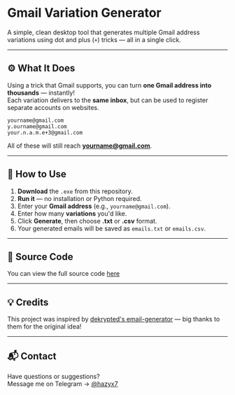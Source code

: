 # Gmail Variation Generator

A simple, clean desktop tool that generates multiple Gmail address variations using dot and plus (`+`) tricks — all in a single click.

---

## ⚙️ What It Does

Using a trick that Gmail supports, you can turn **one Gmail address into thousands** — instantly!  
Each variation delivers to the **same inbox**, but can be used to register separate accounts on websites.

```
yourname@gmail.com
y.ourname@gmail.com
your.n.a.m.e+3@gmail.com
```

All of these will still reach **yourname@gmail.com**.

---

## 🚀 How to Use

1. **Download** the `.exe` from this repository.
2. **Run it** — no installation or Python required.
3. Enter your **Gmail address** (e.g., `yourname@gmail.com`).
4. Enter how many **variations** you'd like.
5. Click **Generate**, then choose **.txt** or **.csv** format.
6. Your generated emails will be saved as `emails.txt` or `emails.csv`.

---

## 📎 Source Code

You can view the full source code [here](https://github.com/hazyx7/GmailGenerator/blob/main/source_code.py)

---

## 💡 Credits

This project was inspired by [dekrypted's email-generator](https://github.com/dekrypted/email-generator) — big thanks to them for the original idea!

---

## 📬 Contact

Have questions or suggestions?  
Message me on Telegram → [@hazyx7](https://t.me/hazyx7)

